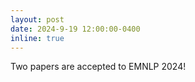 ```yaml
---
layout: post
date: 2024-9-19 12:00:00-0400
inline: true
---
```


Two papers are accepted to EMNLP 2024!